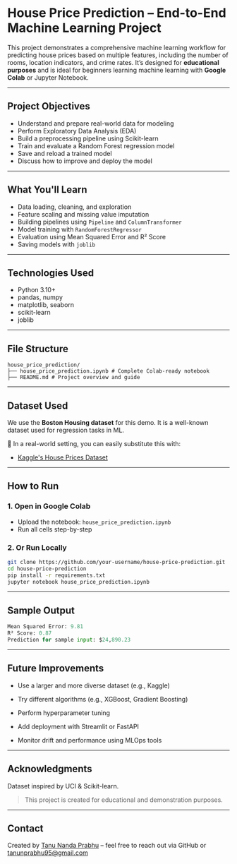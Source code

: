 # House Price Prediction – End-to-End Machine Learning Project

This project demonstrates a comprehensive machine learning workflow for predicting house prices based on multiple features, including the number of rooms, location indicators, and crime rates. It’s designed for **educational purposes** and is ideal for beginners learning machine learning with **Google Colab** or Jupyter Notebook.

---

## Project Objectives

- Understand and prepare real-world data for modeling
- Perform Exploratory Data Analysis (EDA)
- Build a preprocessing pipeline using Scikit-learn
- Train and evaluate a Random Forest regression model
- Save and reload a trained model
- Discuss how to improve and deploy the model

---

## What You'll Learn

- Data loading, cleaning, and exploration
- Feature scaling and missing value imputation
- Building pipelines using `Pipeline` and `ColumnTransformer`
- Model training with `RandomForestRegressor`
- Evaluation using Mean Squared Error and R² Score
- Saving models with `joblib`

---

## Technologies Used

- Python 3.10+
- pandas, numpy
- matplotlib, seaborn
- scikit-learn
- joblib

---

## File Structure

```text
house_price_prediction/
├── house_price_prediction.ipynb # Complete Colab-ready notebook
├── README.md # Project overview and guide
```

---

## Dataset Used

We use the **Boston Housing dataset** for this demo. It is a well-known dataset used for regression tasks in ML.

📌 In a real-world setting, you can easily substitute this with:
- [Kaggle's House Prices Dataset](https://www.kaggle.com/competitions/house-prices-advanced-regression-techniques)

---

## How to Run

### 1. Open in Google Colab
- Upload the notebook: `house_price_prediction.ipynb`
- Run all cells step-by-step

### 2. Or Run Locally
```bash
git clone https://github.com/your-username/house-price-prediction.git
cd house-price-prediction
pip install -r requirements.txt
jupyter notebook house_price_prediction.ipynb
```

---

## Sample Output

```python
Mean Squared Error: 9.81
R² Score: 0.87
Prediction for sample input: $24,890.23
```
---

## Future Improvements
* Use a larger and more diverse dataset (e.g., Kaggle)

* Try different algorithms (e.g., XGBoost, Gradient Boosting)

* Perform hyperparameter tuning

* Add deployment with Streamlit or FastAPI

* Monitor drift and performance using MLOps tools

---

## Acknowledgments
Dataset inspired by UCI & Scikit-learn.
> This project is created for educational and demonstration purposes.

---

## Contact
Created by [Tanu Nanda Prabhu](https://github.com/Tanu-N-Prabhu) – feel free to reach out via GitHub or [tanunprabhu95@gmail.com](tanunprabhu95@gmail.com)

